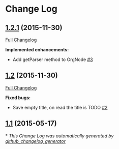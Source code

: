 # Change Log

## [1.2.1](https://github.com/spacecowboy/orgparser/tree/1.2.1) (2015-11-30)
[Full Changelog](https://github.com/spacecowboy/orgparser/compare/1.2...1.2.1)

**Implemented enhancements:**

- Add getParser method to OrgNode [\#3](https://github.com/spacecowboy/orgparser/issues/3)

## [1.2](https://github.com/spacecowboy/orgparser/tree/1.2) (2015-11-30)
[Full Changelog](https://github.com/spacecowboy/orgparser/compare/1.1...1.2)

**Fixed bugs:**

- Save empty title, on read the title is TODO [\#2](https://github.com/spacecowboy/orgparser/issues/2)

## [1.1](https://github.com/spacecowboy/orgparser/tree/1.1) (2015-05-17)


\* *This Change Log was automatically generated by [github_changelog_generator](https://github.com/skywinder/Github-Changelog-Generator)*